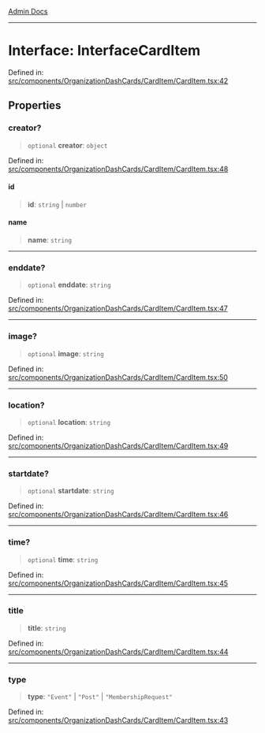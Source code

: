 [Admin Docs](/)

***

# Interface: InterfaceCardItem

Defined in: [src/components/OrganizationDashCards/CardItem/CardItem.tsx:42](https://github.com/PalisadoesFoundation/talawa-admin/blob/main/src/components/OrganizationDashCards/CardItem/CardItem.tsx#L42)

## Properties

### creator?

> `optional` **creator**: `object`

Defined in: [src/components/OrganizationDashCards/CardItem/CardItem.tsx:48](https://github.com/PalisadoesFoundation/talawa-admin/blob/main/src/components/OrganizationDashCards/CardItem/CardItem.tsx#L48)

#### id

> **id**: `string` \| `number`

#### name

> **name**: `string`

***

### enddate?

> `optional` **enddate**: `string`

Defined in: [src/components/OrganizationDashCards/CardItem/CardItem.tsx:47](https://github.com/PalisadoesFoundation/talawa-admin/blob/main/src/components/OrganizationDashCards/CardItem/CardItem.tsx#L47)

***

### image?

> `optional` **image**: `string`

Defined in: [src/components/OrganizationDashCards/CardItem/CardItem.tsx:50](https://github.com/PalisadoesFoundation/talawa-admin/blob/main/src/components/OrganizationDashCards/CardItem/CardItem.tsx#L50)

***

### location?

> `optional` **location**: `string`

Defined in: [src/components/OrganizationDashCards/CardItem/CardItem.tsx:49](https://github.com/PalisadoesFoundation/talawa-admin/blob/main/src/components/OrganizationDashCards/CardItem/CardItem.tsx#L49)

***

### startdate?

> `optional` **startdate**: `string`

Defined in: [src/components/OrganizationDashCards/CardItem/CardItem.tsx:46](https://github.com/PalisadoesFoundation/talawa-admin/blob/main/src/components/OrganizationDashCards/CardItem/CardItem.tsx#L46)

***

### time?

> `optional` **time**: `string`

Defined in: [src/components/OrganizationDashCards/CardItem/CardItem.tsx:45](https://github.com/PalisadoesFoundation/talawa-admin/blob/main/src/components/OrganizationDashCards/CardItem/CardItem.tsx#L45)

***

### title

> **title**: `string`

Defined in: [src/components/OrganizationDashCards/CardItem/CardItem.tsx:44](https://github.com/PalisadoesFoundation/talawa-admin/blob/main/src/components/OrganizationDashCards/CardItem/CardItem.tsx#L44)

***

### type

> **type**: `"Event"` \| `"Post"` \| `"MembershipRequest"`

Defined in: [src/components/OrganizationDashCards/CardItem/CardItem.tsx:43](https://github.com/PalisadoesFoundation/talawa-admin/blob/main/src/components/OrganizationDashCards/CardItem/CardItem.tsx#L43)
